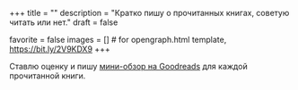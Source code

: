 +++
title = ""
description = "Кратко пишу о прочитанных книгах, советую читать или нет."
draft = false

favorite = false
images = []  # for opengraph.html template, https://bit.ly/2V9KDX9
+++

Ставлю оценку и пишу [мини-обзор на Goodreads](https://www.goodreads.com/review/list/27388779-anatoly-gladky?shelf=read) для каждой прочитанной книги.
